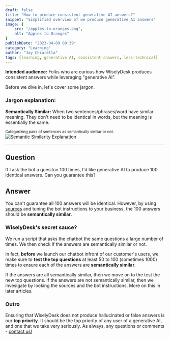 ```yaml
---
draft: false
title: "How to produce consistent generative AI answers?"
snippet: "Simplified overview of we produce generative AI answers"
image: {
    src: "/apples-to-oranges.png",
    alt: "Apples to Oranges"
}
publishDate: "2023-04-09 08:39"
category: "Learning"
author: "Jay Chiarella"
tags: [learning, generative AI, consistent-answers, less-technical]
---
```



**Intended audience:** Folks who are curious how WiselyDesk produces consistent answers while leveraging "generative AI".

Before we dive in, let's cover some jargon.

### Jargon explanation:

**Semantically Similar:** When two sentences/phrases/word have similar meaning. They don't need to be identical in words, but the meaning is essentially the same.

<div class="text-center mt-16">
<sup >Categorizing pairs of sentences as semantically similar or not.</sup>
</div>
<img src="/semantic-similarity.png" alt="Semantic Similarity Explanation" class="mb-1 rounded mt-0">

<hr />

## Question 

If I ask the bot a quesiton 100 times, I'd like generative AI to produce 100 identical answers. Can you guarantee this?

## Answer 

You can't guarantee all 100 answers will be identical. However, by using <a href="https://www.wiselydesk.com/blog/feature-launch-sources#sources" target="_blank">sources</a> and tuning the bot instructions to your business, the 100 answers should be **semantically similar**.

### WiselyDesk's secret sauce?

We run a script that asks the chatbot the same questions a large number of times. We then check if the answers are semantically similar or not.

In fact, **before** we launch our chatbot infront of our customer's users, we make sure to **test the top questions** at least 50 to 100 (sometimes 1000) times to ensure each of the answers are **semantically similar**. 

If the answers are all semantically similar, then we move on to the test the new top questions. If the answers are not semantically similar, then we invesigate by looking the sources and the bot instructions. More on this in later articles.

### Outro

Ensuring that WiselyDesk does not produce hallucinated or false answers is our **top priority**. It should be the top priority of any user of a generative AI, and one that we take very seriously. As always, any questions or comments - <a href="https://www.wiselydesk.com/contact" target="_blank">contact us!</a>

